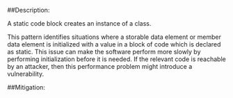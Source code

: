 ##Description:

A static code block creates an instance of a class.

This pattern identifies situations where a storable data element or member data element is initialized with a value in a block of code which is declared as static. This issue can make the software perform more slowly by performing initialization before it is needed. If the relevant code is reachable by an attacker, then this performance problem might introduce a vulnerability.

##Mitigation:
